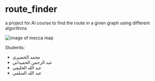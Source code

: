 # route_finder
a project for AI course to find the route in a given graph using different  algorithms

![image of mecca map](mecca_map.png)

Students:
* محمد الخضيري
* عبد الرحمن الحميداني
* عبد الله الخليفي
* عبد الله السلمي
